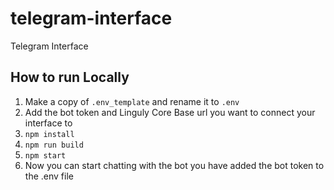 # telegram-interface
Telegram Interface

## How to run Locally

1. Make a copy of `.env_template` and rename it to `.env`
1. Add the bot token and Linguly Core Base url you want to connect your interface to
1. `npm install`
1. `npm run build`
1. `npm start`
1. Now you can start chatting with the bot you have added the bot token to the .env file

